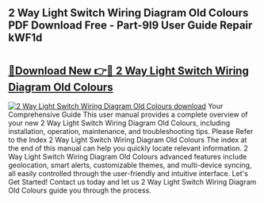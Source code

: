 ## 2 Way Light Switch Wiring Diagram Old Colours PDF Download Free - Part-9l9 User Guide Repair kWF1d

# <h2><a href="http://dfkf3s2.blite.top/?on=2+Way+Light+Switch+Wiring+Diagram+Old+Colours">🔗Download New 👉🔴 2 Way Light Switch Wiring Diagram Old Colours</a></h2>

[![2 Way Light Switch Wiring Diagram Old Colours download](https://i.imgur.com/lujVjoI.png)](http://dfkf3s2.blite.top/?on=2+Way+Light+Switch+Wiring+Diagram+Old+Colours)
Your Comprehensive Guide This user manual provides a complete overview of your new 2 Way Light Switch Wiring Diagram Old Colours, including installation, operation, maintenance, and troubleshooting tips. Please Refer to the Index 2 Way Light Switch Wiring Diagram Old Colours The index at the end of this manual can help you quickly locate relevant information. 2 Way Light Switch Wiring Diagram Old Colours advanced features include geolocation, smart alerts, customizable themes, and multi-device syncing, all easily controlled through the user-friendly and intuitive interface. Let's Get Started! Contact us today and let us 2 Way Light Switch Wiring Diagram Old Colours guide you through the process.

